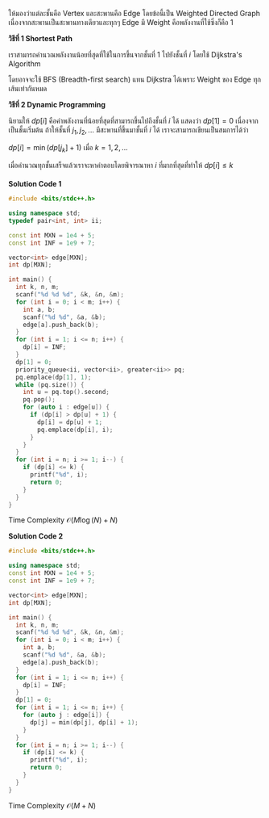 ให้มองว่าแต่ละชั้นคือ Vertex และสะพานคือ Edge โดยข้อนี้เป็น Weighted Directed Graph เนื่องจากสะพานเป็นสะพานทางเดียวและทุกๆ Edge มี Weight คือพลังงานที่ใช้ซึ่งก็คือ 1

**วิธีที่ 1 Shortest Path**

เราสามารถคำนวณพลังงานน้อยที่สุดที่ใช้ในการขึ้นจากชั้นที่ $1$ ไปยังชั้นที่ $i$ โดยใช้ Dijkstra's Algorithm 

โดยอาจจะใช้ BFS (Breadth-first search) แทน Dijkstra ได้เพราะ Weight ของ Edge ทุกเส้นเท่ากันหมด

**วิธีที่ 2 Dynamic Programming**

นิยามให้ $dp[i]$ คือค่าพลังงานที่น้อยที่สุดที่สามารถขึ้นไปถึงชั้นที่ $i$ ได้ แสดงว่า $dp[1] = 0$ เนื่องจากเป็นชั้นเริ่มต้น ถ้าให้ชั้นที่ $j_{1}, j_{2}, ...$ มีสะพานที่ขึ้นมาชั้นที่ $i$ ได้ เราจะสามารถเขียนเป็นสมการได้ว่า

$dp[i] = \min(dp[j_{k}] + 1)$ เมื่อ $k = 1, 2, ...$ 

เมื่อคำนวณทุกชั้นเสร็จแล้วเราจะหาคำตอบโดยพิจารณาหา $i$ ที่มากที่สุดที่ทำให้ $dp[i] \leq k$

#### 
**Solution Code 1**

```cpp
#include <bits/stdc++.h>

using namespace std;
typedef pair<int, int> ii;

const int MXN = 1e4 + 5;
const int INF = 1e9 + 7;

vector<int> edge[MXN];
int dp[MXN];

int main() {
  int k, n, m;
  scanf("%d %d %d", &k, &n, &m);
  for (int i = 0; i < m; i++) {
    int a, b;
    scanf("%d %d", &a, &b);
    edge[a].push_back(b);
  }
  for (int i = 1; i <= n; i++) {
    dp[i] = INF;
  }
  dp[1] = 0;
  priority_queue<ii, vector<ii>, greater<ii>> pq;
  pq.emplace(dp[1], 1);
  while (pq.size()) {
    int u = pq.top().second;
    pq.pop();
    for (auto i : edge[u]) {
      if (dp[i] > dp[u] + 1) {
        dp[i] = dp[u] + 1;
        pq.emplace(dp[i], i);
      }
    }
  }
  for (int i = n; i >= 1; i--) {
    if (dp[i] <= k) {
      printf("%d", i);
      return 0;
    }
  }
}
```

Time Complexity $\mathcal{O}(M\log{}(N) + N)$

**Solution Code 2**

```cpp
#include <bits/stdc++.h>

using namespace std;
const int MXN = 1e4 + 5;
const int INF = 1e9 + 7;

vector<int> edge[MXN];
int dp[MXN];

int main() {
  int k, n, m;
  scanf("%d %d %d", &k, &n, &m);
  for (int i = 0; i < m; i++) {
    int a, b;
    scanf("%d %d", &a, &b);
    edge[a].push_back(b);
  }
  for (int i = 1; i <= n; i++) {
    dp[i] = INF;
  }
  dp[1] = 0;
  for (int i = 1; i <= n; i++) {
    for (auto j : edge[i]) {
      dp[j] = min(dp[j], dp[i] + 1);
    }
  }
  for (int i = n; i >= 1; i--) {
    if (dp[i] <= k) {
      printf("%d", i);
      return 0;
    }
  }
}
```

Time Complexity $\mathcal{O}(M + N)$